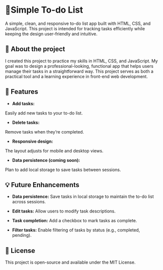# 📝Simple To-do List 

A simple, clean, and responsive to-do list app built with HTML, CSS, and JavaScript. This project is intended for tracking tasks efficiently while keeping the design user-friendly and intuitive.

## 🌟 About the project 

I created this project to practice my skills in HTML, CSS, and JavaScript. My goal was to design a professional-looking, functional app that helps users manage their tasks in a straightforward way. This project serves as both a practical tool and a learning experience in front-end web development.

## 🎯 Features

- **Add tasks:**
 
 Easily add new tasks to your to-do list.

- **Delete tasks:** 

Remove tasks when they’re completed.

- **Responsive design:** 

The layout adjusts for mobile and desktop views.

- **Data persistence (coming soon):**

Plan to add local storage to save tasks between sessions.

## 💡 Future Enhancements
- **Data persistence:**
Save tasks in local storage to maintain the to-do list across sessions.

- **Edit tasks:**
 Allow users to modify task descriptions.

- **Task completion:**
Add a checkbox to mark tasks as complete.

- **Filter tasks:**
 Enable filtering of tasks by status (e.g., completed, pending).

## 📜 License
This project is open-source and available under the MIT License.


